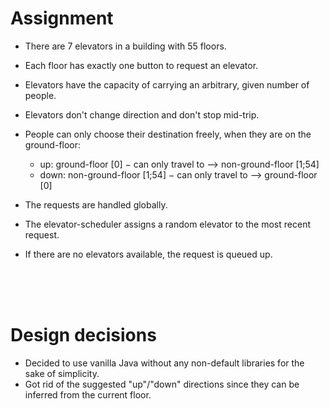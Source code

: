 # Assignment

- There are 7 elevators in a building with 55 floors.
- Each floor has exactly one button to request an elevator.


- Elevators have the capacity of carrying an arbitrary, given number of people.
- Elevators don't change direction and don't stop mid-trip.


- People can only choose their destination freely, when they are on the ground-floor:
    - up: ground-floor [0] − can only travel to ⟶ non-ground-floor [1;54]
    - down: non-ground-floor [1;54] − can only travel to ⟶ ground-floor [0]


- The requests are handled globally.
- The elevator-scheduler assigns a random elevator to the most recent request.
- If there are no elevators available, the request is queued up.

<br><br><br>

# Design decisions

- Decided to use vanilla Java without any non-default libraries for the sake of simplicity.
- Got rid of the suggested "up"/"down" directions since they can be inferred from the current floor.
